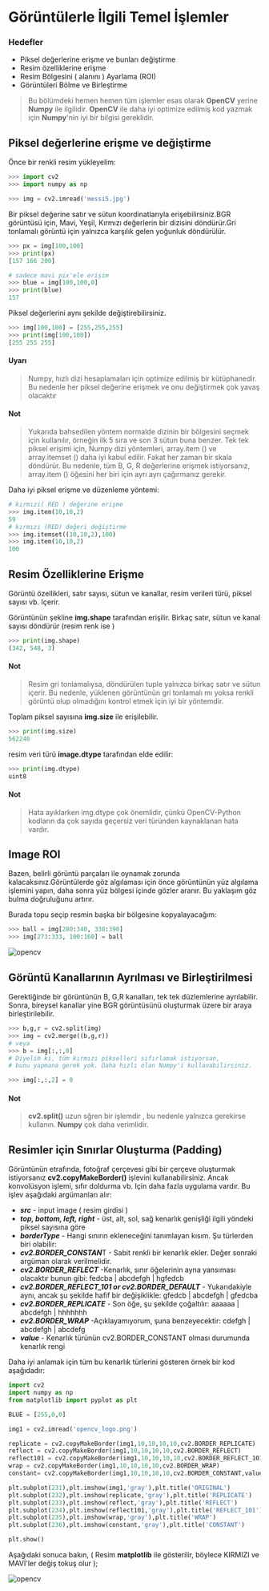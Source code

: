 # Görüntülerle İlgili Temel İşlemler

### Hedefler
- Piksel değerlerine erişme ve bunları değiştirme
- Resim özelliklerine erişme
- Resim Bölgesini ( alanını ) Ayarlama (ROI)
- Görüntüleri Bölme ve Birleştirme

> Bu bölümdeki hemen hemen tüm işlemler esas olarak **OpenCV** yerine **Numpy** ile ilgilidir. **OpenCV** ile daha iyi optimize edilmiş kod yazmak için **Numpy**'nin iyi bir bilgisi gereklidir.

## Piksel değerlerine erişme ve değiştirme
Önce bir renkli resim yükleyelim:

```python
>>> import cv2
>>> import numpy as np

>>> img = cv2.imread('messi5.jpg')
```

Bir piksel değerine satır ve sütun koordinatlarıyla erişebilirsiniz.BGR görüntüsü için, Mavi, Yeşil, Kırmızı değerlerin bir dizisini döndürür.Gri tonlamalı görüntü için yalnızca karşılık gelen yoğunluk döndürülür.

```python
>>> px = img[100,100]
>>> print(px)
[157 166 200]

# sadece mavi pix'ele erişim
>>> blue = img[100,100,0]
>>> print(blue)
157
```

Piksel değerlerini aynı şekilde değiştirebilirsiniz.

```python
>>> img[100,100] = [255,255,255]
>>> print(img[100,100])
[255 255 255]
```

#### Uyarı
>Numpy, hızlı dizi hesaplamaları için optimize edilmiş bir kütüphanedir. Bu nedenle her piksel değerine erişmek ve onu değiştirmek çok yavaş olacaktır

#### Not
>Yukarıda bahsedilen yöntem normalde dizinin bir bölgesini seçmek için kullanılır, örneğin ilk 5 sıra ve son 3 sütun buna benzer. Tek tek piksel erişimi için, Numpy dizi yöntemleri, array.item () ve array.itemset () daha iyi kabul edilir. Fakat her zaman bir skala döndürür. Bu nedenle, tüm B, G, R değerlerine erişmek istiyorsanız, array.item () öğesini her biri için ayrı ayrı çağırmanız gerekir.

Daha iyi piksel erişme ve düzenleme yöntemi:

```python
# kırmızı( RED ) değerine erişme
>>> img.item(10,10,2)
59
# kırmızı (RED) değeri değiştirme
>>> img.itemset((10,10,2),100)
>>> img.item(10,10,2)
100
```

## Resim Özelliklerine Erişme
Görüntü özellikleri, satır sayısı, sütun ve kanallar, resim verileri türü, piksel sayısı vb. Içerir.

Görüntünün şekline **img.shape** tarafından erişilir. Birkaç satır, sütun ve kanal sayısı döndürür (resim renk ise )

```python
>>> print(img.shape)
(342, 548, 3)
```

#### Not
> Resim gri tonlamalıysa, döndürülen tuple yalnızca birkaç satır ve sütun içerir. Bu nedenle, yüklenen görüntünün gri tonlamalı mı yoksa renkli görüntü olup olmadığını kontrol etmek için iyi bir yöntemdir.

Toplam piksel sayısına **img.size** ile erişilebilir.

```python
>>> print(img.size)
562248
```

resim veri türü **image.dtype** tarafından elde edilir:

```python
>>> print(img.dtype)
uint8
```

#### Not

> Hata ayıklarken img.dtype çok önemlidir, çünkü OpenCV-Python kodların da çok sayıda geçersiz veri türünden kaynaklanan hata vardır.

## Image ROI
Bazen, belirli görüntü parçaları ile oynamak zorunda kalacaksınız.Görüntülerde göz algılaması için önce görüntünün yüz algılama işlemini yapın, daha sonra yüz bölgesi içinde gözler aranır. Bu yaklaşım göz bulma doğruluğunu artırır.

Burada topu seçip resmin başka bir bölgesine kopyalayacağım:
```python
>>> ball = img[280:340, 330:390]
>>> img[273:333, 100:160] = ball
```

<img general="center br-2" title="opencv" src="https://www.coogger.com/media/images/opencv.jpg">

## Görüntü Kanallarının Ayrılması ve Birleştirilmesi
Gerektiğinde bir görüntünün  B, G,R kanalları, tek tek düzlemlerine ayrılabilir. Sonra, bireysel kanallar yine BGR görüntüsünü oluşturmak üzere bir araya birleştirilebilir.
```python
>>> b,g,r = cv2.split(img)
>>> img = cv2.merge((b,g,r))
# veya
>>> b = img[:,:,0]
# Diyelim ki, tüm kırmızı pikselleri sıfırlamak istiyorsan,
# bunu yapmana gerek yok. Daha hızlı olan Numpy'i kullanabilirsiniz.

>>> img[:,:,2] = 0
```
#### Not

> **cv2.split()** uzun sğren bir işlemdir , bu nedenle yalnızca gerekirse kullanın. **Numpy** çok daha verimlidir.

## Resimler için Sınırlar Oluşturma (Padding)
Görüntünün etrafında, fotoğraf çerçevesi gibi bir çerçeve oluşturmak istiyorsanız **cv2.copyMakeBorder()** işlevini kullanabilirsiniz. Ancak konvolüsyon işlemi, sıfır doldurma vb. Için daha fazla uygulama vardır. Bu işlev aşağıdaki argümanları alır:

- ***src*** - input image ( resim girdisi )
- ***top, bottom, left, right*** - üst, alt, sol, sağ kenarlık genişliği ilgili yöndeki piksel sayısına göre
- ***borderType*** - Hangi sınırın ekleneceğini tanımlayan kısım. Şu türlerden biri olabilir:
- ***cv2.BORDER_CONSTAN***T - Sabit renkli bir kenarlık ekler. Değer sonraki argüman olarak verilmelidir.
- ***cv2.BORDER_REFLECT*** -Kenarlık, sınır öğelerinin ayna yansıması olacaktır bunun gibi: fedcba | abcdefgh | hgfedcb
- ***cv2.BORDER_REFLECT_101 or cv2.BORDER_DEFAULT*** - Yukarıdakiyle aynı, ancak şu şekilde hafif bir değişiklikle: gfedcb | abcdefgh | gfedcba
- ***cv2.BORDER_REPLICATE*** - Son öğe, şu şekilde çoğaltılır: aaaaaa | abcdefgh | hhhhhhh
- ***cv2.BORDER_WRAP*** -Açıklayamıyorum, şuna benzeyecektir: cdefgh | abcdefgh | abcdefg
- ***value*** - Kenarlık türünün cv2.BORDER_CONSTANT olması durumunda kenarlık rengi

Daha iyi anlamak için tüm bu kenarlık türlerini gösteren örnek bir kod aşağıdadır:
```python
import cv2
import numpy as np
from matplotlib import pyplot as plt

BLUE = [255,0,0]

img1 = cv2.imread('opencv_logo.png')

replicate = cv2.copyMakeBorder(img1,10,10,10,10,cv2.BORDER_REPLICATE)
reflect = cv2.copyMakeBorder(img1,10,10,10,10,cv2.BORDER_REFLECT)
reflect101 = cv2.copyMakeBorder(img1,10,10,10,10,cv2.BORDER_REFLECT_101)
wrap = cv2.copyMakeBorder(img1,10,10,10,10,cv2.BORDER_WRAP)
constant= cv2.copyMakeBorder(img1,10,10,10,10,cv2.BORDER_CONSTANT,value=BLUE)

plt.subplot(231),plt.imshow(img1,'gray'),plt.title('ORIGINAL')
plt.subplot(232),plt.imshow(replicate,'gray'),plt.title('REPLICATE')
plt.subplot(233),plt.imshow(reflect,'gray'),plt.title('REFLECT')
plt.subplot(234),plt.imshow(reflect101,'gray'),plt.title('REFLECT_101')
plt.subplot(235),plt.imshow(wrap,'gray'),plt.title('WRAP')
plt.subplot(236),plt.imshow(constant,'gray'),plt.title('CONSTANT')

plt.show()
```
Aşağıdaki sonuca bakın, ( Resim **matplotlib** ile gösterilir, böylece KIRMIZI ve MAVİ'ler değiş tokuş olur );

<img general="center br-4" title="opencv" src="https://www.coogger.com/media/images/opencv_5MHKX6N.jpg">
